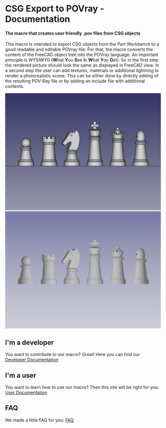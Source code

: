 # CSG Export to POVray - Documentation
#### The macro that creates user friendly .pov files from CSG objects

This macro is intended to export CSG objects from the Part Workbench to a good readable and editable POVray file. For that, the macro converts the content of the FreeCAD object tree into the POVray language.
An important principle is WYSIWYG (**W**hat **Y**ou **S**ee **I**s **W**hat **Y**ou **G**et). So in the first step the rendered picture should look the same as displayed in FreeCAD view.
In a second step the user can add textures, materials or additional lightning to render a photorealistic scene.
This can be either done by directly editing of the resulting POV-Ray file or by adding an include file with additional contents.

![Normal FreeCAD View]( ./img/Chess/Chess_01.png "Here is the normal FreeCAD view with some CSG Chessfigures") ![Simple POV-Ray rendering]( ./img/Chess/Chess_02.png "This is what you should get if you try our macro the first time")  

## I'm a developer
You want to contribute to our macro? Great! Here you can find our [Developer Documentation](developer.md)

## I'm a user
You want to learn how to use our macro? Then this site will be right for you: [User Documentation](user.md)

## FAQ
We made a little FAQ for you: [FAQ](FAQ.md)
